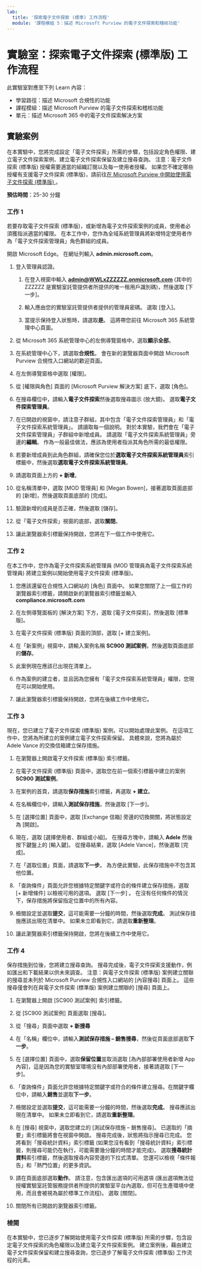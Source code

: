 ```yaml
---
lab:
  title: '探索電子文件探索 (標準) 工作流程'
  module: '課程模組 5：描述 Microsoft Purview 的電子文件探索和稽核功能'
---
```



# <a name="lab-explore-the-ediscovery-standard-workflow"></a>實驗室：探索電子文件探索 (標準版) 工作流程

此實驗室對應至下列 Learn 內容：

- 學習路徑：描述 Microsoft 合規性的功能
- 課程模組：描述 Microsoft Purview 的電子文件探索和稽核功能
- 單元：描述 Microsoft 365 中的電子文件探索解决方案

## <a name="lab-scenario"></a>實驗案例

在本實驗中，您將完成設定「電子文件探索」所需的步驟，包括設定角色權限、建立電子文件探索案例、建立電子文件探索保留及建立搜尋查詢。  注意：電子文件探索 (標準版) 授權需要適當的組織訂閱以及每一使用者授權。 如果您不確定哪些授權有支援電子文件探索 (標準版)，請前往[在 Microsoft Purview 中開始使用電子文件探索 (標準版) ](https://docs.microsoft.com/microsoft-365/compliance/get-started-core-ediscovery?view=o365-worldwide)。

**預估時間**：25-30 分鐘

### <a name="task-1"></a>工作 1

若要存取電子文件探索 (標準版)，或新增為電子文件探索案例的成員，使用者必須獲指派適當的權限。 在本工作中，您作為全域系統管理員將新增特定使用者作為「電子文件探索管理員」角色群組的成員。

 開啟 Microsoft Edge。 在網址列輸入 **admin.microsoft.com**。

1. 登入管理員認證。
    1. 在登入視窗中輸入 **admin@WWLxZZZZZZ.onmicrosoft.com** (其中的 ZZZZZZ 是實驗室託管提供者所提供的唯一租用戶識別碼)，然後選取 [下一步]。

    1. 輸入應由您的實驗室託管提供者提供的管理員密碼。 選取 [登入]。
    1. 當提示保持登入狀態時，請選取**是**。 這將帶您前往 Microsoft 365 系統管理中心頁面。

1. 從 Microsoft 365 系統管理中心的左側導覽窗格中，選取**顯示全部**。

1. 在系統管理中心下，請選取**合規性**。  會在新的瀏覽器頁面中開啟 Microsoft Purview 合規性入口網站的歡迎頁面。  

1. 在左側導覽窗格中選取 [權限]。

1. 從 [權限與角色] 頁面的 [Microsoft Purview 解決方案] 底下，選取 [角色]。

1. 在搜尋欄位中，請輸入**電子文件探索**然後選取搜尋圖示 (放大鏡)。  選取**電子文件探索管理員**。

1. 在已開啟的視窗中，請注意子群組，其中包含「電子文件探索管理員」和「電子文件探索系統管理員」。  請讀取每一個說明。  對於本實驗，我們會在「電子文件探索管理員」子群組中新增成員。 請選取「電子文件探索系統管理員」旁邊的**編輯**。  作為一般最佳做法，應該為使用者指派其角色所需的最低權限。

1. 若要新增成員到此角色群組，請確保您位於**選取電子文件探索系統管理員**索引標籤中，然後選取**選取電子文件探索系統管理員**。

1. 請選取頁面上方的 **+ 新增**。

1. 從名稱清單中，選取 [MOD 管理員] 和 [Megan Bowen]，接著選取頁面底部的 [新增]，然後選取頁面底部的 [完成]。

1. 驗證新增的成員是否正確，然後選取 [儲存]。

1. 從「電子文件探索」視窗的底部，選取**關閉**。

1. 讓此瀏覽器索引標籤保持開啟，您將在下一個工作中使用它。

### <a name="task-2"></a>工作 2

在本工作中，您作為電子文件探索系統管理員 (MOD 管理員為電子文件探索系統管理員) 將建立案例以開始使用電子文件探索 (標準版)。

1. 您應該還留在合規性入口網站的 [角色] 頁面中。 如果您關閉了上一個工作的瀏覽器索引標籤，請開啟新的瀏覽器索引標籤並輸入 **compliance.microsoft.com**

1. 在左側導覽面板的 [解決方案] 下方，選取 [電子文件探索]，然後選取 [標準版]。

1. 在電子文件探索 (標準版) 頁面的頂部，選取 [+ 建立案例]。

1. 在「新案例」視窗中，請輸入案例名稱 **SC900 測試案例**，然後選取頁面底部的**儲存**。

1. 此案例現在應該已出現在清單上。

1. 作為案例的建立者，並且因為您擁有「電子文件探索系統管理員」權限，您現在可以開始使用。  

1. 讓此瀏覽器索引標籤保持開啟，您將在後續工作中使用它。

### <a name="task-3"></a>工作 3

現在，您已建立了電子文件探索 (標準版) 案例，可以開始處理此案例。  在這項工作中，您將為所建立的案例建立電子文件探索保留。  具體來說，您將為屬於 Adele Vance 的交換信箱建立保存措施。

1. 在瀏覽器上開啟電子文件探索 (標準版) 索引標籤。

1. 在電子文件探索 (標準版) 頁面中，選取您在前一個索引標籤中建立的案例 **SC900 測試案例**。

1. 在案例的首頁，請選取**保存措施**索引標籤，再選取 **+ 建立**。

1. 在名稱欄位中，請輸入**測試保存措施**，然後選取 [下一步]。

1. 在 [選擇位置] 頁面中，選取 [Exchange 信箱] 旁邊的切換開關，將狀態設定為 [開啟]。  

1. 現在，選取 [選擇使用者、群組或小組]。  在搜尋方塊中，請輸入 **Adele** 然後按下鍵盤上的 [輸入鍵]。 從搜尋結果，選取 [Adele Vance]，然後選取 [完成]。

1. 在「選取位置」頁面，請選取**下一步**。  為方便此實驗，此保存措施中不包含其他位置。

1. 「查詢條件」頁面允許您根據特定關鍵字或符合的條件建立保存措施，選取 [+ 新增條件] 以檢視可用的選項。  選取 [下一步] 。 在沒有任何條件的情況下，保存措施將保留指定位置中的所有內容。

1. 檢閱設定並選取**提交**，這可能需要一分鐘的時間，然後選取**完成**。  測試保存措施應該出現在清單中。  如果未立即看到它，請選取**重新整理**。

1. 讓此瀏覽器索引標籤保持開啟，您將在後續工作中使用它。

### <a name="task-4"></a>工作 4

保存措施到位後，您將建立搜尋查詢。  搜尋完成後，電子文件探索支援動作，例如匯出和下載結果以供未來調查。   注意：與電子文件探索 (標準版) 案例建立關聯的搜尋並未列於 Microsoft Purview 合規性入口網站的 [內容搜尋] 頁面上。 這些搜尋僅會列在與電子文件探索 (標準版) 案例建立關聯的 [搜尋] 頁面上。

1. 在瀏覽器上開啟 [SC900 測試案例] 索引標籤。

1. 從 [SC900 測試案例] 頁面選取 [搜尋]。

1. 從「搜尋」頁面中選取 **+ 新搜尋**

1. 在「名稱」欄位中，請輸入**測試保存措施 – 銷售搜尋**，然後從頁面底部選取**下一步**。

1. 在 [選擇位置] 頁面中，選取**保留位置**並取消選取 [為內部部署使用者新增 App 內容]，這是因為您的實驗室環境沒有內部部署使用者，接著請選取 [下一步]。

1. 「查詢條件」頁面允許您根據特定關鍵字或符合的條件建立搜尋。在關鍵字欄位中，請輸入**銷售**並選取**下一步**。

1. 檢閱設定並選取**提交**，這可能需要一分鐘的時間，然後選取**完成**。  搜尋應該出現在清單中。  如果未立即看到它，請選取**重新整理**。

1. 在 [搜尋] 視窗中，選取您建立的 [測試保存措施 – 銷售搜尋]。  已選取的「摘要」索引標籤將會在視窗中開啟。  搜尋完成後，狀態將指示搜尋已完成。  您將看到「搜尋統計資料」索引標籤 (如果您沒有看到「搜尋統計資料」索引標籤，則搜尋可能仍在執行，可能需要幾分鐘的時間才能完成)。  選取**搜尋統計資料**索引標籤，然後選取搜尋內容旁邊的下拉式清單。  您還可以檢視「條件報告」和「熱門位置」的更多資訊。  

1. 請在頁面底部選取**動作**。  請注意，包含匯出選項的可用選項 (匯出選項無法從授權實驗室託管服務提供者所提供的實驗室平台內選取，但可在生產環境中使用，而且會被視為屬於標準工作流程)。 選取 [關閉]。

1. 關閉所有已開啟的瀏覽器索引標籤。

### <a name="review"></a>檢閱

在本實驗中，您已逐步了解開始使用電子文件探索 (標準版) 所需的步驟，包含設定電子文件探索的角色權限以及建立電子文件探索案例。  建立案例後，藉由建立電子文件探索保留和建立搜尋查詢，您已逐步了解電子文件探索 (標準版) 工作流程的元素。
